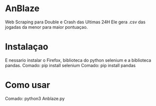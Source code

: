
# AnBlaze
Web Scraping para Double e Crash das Ultimas 24H
Ele gera .csv das jogadas da menor para maior pontuaçao.

# Instalaçao  
E nessario instalar o Firefox, biblioteca do python selenium e a biblioteca pandas.
Comado: pip install selenium
Comado: pip install pandas

# Como usar 
Comado: python3 Anblaze.py
